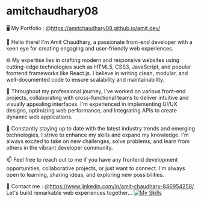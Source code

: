 # amitchaudhary08

 🖥️  My Portfolio : @https://amitchaudhary08.github.io/amit.dev/
    
👋 Hello there! I'm Amit Chaudhary, a passionate front-end developer with a keen eye for creating engaging and user-friendly web experiences.

🌐 My expertise lies in crafting modern and responsive websites using cutting-edge technologies such as HTML5, CSS3, JavaScript, and popular frontend frameworks like React.js. I believe in writing clean, modular, and well-documented code to ensure scalability and maintainability.

💼 Throughout my professional journey, I've worked on various front-end projects, collaborating with cross-functional teams to deliver intuitive and visually appealing interfaces. I'm experienced in implementing UI/UX designs, optimizing web performance, and integrating APIs to create dynamic web applications.

🚀 Constantly staying up to date with the latest industry trends and emerging technologies, I strive to enhance my skills and expand my knowledge. I'm always excited to take on new challenges, solve problems, and learn from others in the vibrant developer community.

📫 Feel free to reach out to me if you have any frontend development opportunities, collaborative projects, or just want to connect. I'm always open to learning, sharing ideas, and exploring new possibilities.

🔗 Contact me : @https://www.linkedin.com/in/amit-chaudhary-846954258/
              Let's build remarkable web experiences together...
[![My Skills](https://skillicons.dev/icons?i=js,html,css,bootstrap)](https://skillicons.dev)
